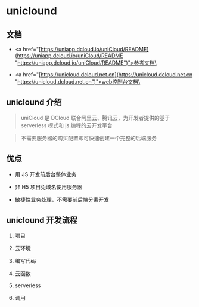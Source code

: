 # uniclound

## 文档

+ \<a href="[https://uniapp.dcloud.io/uniCloud/README](https://uniapp.dcloud.io/uniCloud/README "https://uniapp.dcloud.io/uniCloud/README")">参考文档\</a>

+ \<a href="[https://unicloud.dcloud.net.cn](https://unicloud.dcloud.net.cn "https://unicloud.dcloud.net.cn")">web控制台文档\</a>

## uniclound 介绍

> uniCloud 是 DCloud 联合阿里云、腾讯云，为开发者提供的基于 serverless 模式和 js 编程的云开发平台

> 不需要服务器的购买配置即可快速创建一个完整的后端服务

## 优点

+ 用 JS 开发前后台整体业务

+ 非 H5 项目免域名使用服务器

+ 敏捷性业务处理，不需要前后端分离开发

## uniclound 开发流程

1. 项目

2. 云环境

3. 编写代码

4. 云函数

5. serverless

6. 调用
